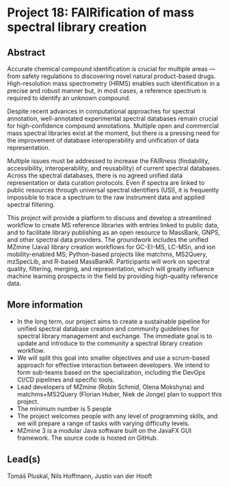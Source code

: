 # Project 18: FAIRification of mass spectral library creation

## Abstract

Accurate chemical compound identification is crucial for multiple areas — from safety regulations to discovering novel natural product-based drugs. High-resolution mass spectrometry (HRMS) enables such identification in a precise and robust manner but, in most cases, a reference spectrum is required to identify an unknown compound. 

Despite recent advances in computational approaches for spectral annotation, well-annotated experimental spectral databases remain crucial for high-confidence compound annotations. Multiple open and commercial mass spectral libraries exist at the moment, but there is a pressing need for the improvement of database interoperability and unification of data representation.

Multiple issues must be addressed to increase the FAIRness (findability, accessibility, interoperability, and reusability) of current spectral databases. Across the spectral databases, there is no agreed unified data representation or data curation protocols. Even if spectra are linked to public resources through universal spectral identifiers (USI), it is frequently impossible to trace a spectrum to the raw instrument data and applied spectral filtering. 

This project will provide a platform to discuss and develop a streamlined workflow to create MS reference libraries with entries linked to public data, and to facilitate library publishing as an open resource to MassBank, GNPS, and other spectral data providers. The groundwork includes the unified MZmine (Java) library creation workflows for GC-EI-MS, LC-MSn, and ion mobility-enabled MS; Python-based projects like matchms, MS2Query, mzSpecLib, and R-based MassBankR. Participants will work on spectral quality, filtering, merging, and representation, which will greatly influence machine learning prospects in the field by providing high-quality reference data.

## More information

* In the long term, our project aims to create a sustainable pipeline for unified spectral database creation and community guidelines for spectral library management and exchange. The immediate goal is to update and introduce to the community a spectral library creation workflow.
 * We will split this goal into smaller objectives and use a scrum-based approach for effective interaction between developers. We intend to form sub-teams based on the specialization, including the DevOps CI/CD pipelines and specific tools.
 * Lead developers of MZmine (Robin Schmid, Olena Mokshyna) and matchms+MS2Query (Florian Huber, Niek de Jonge) plan to support this project.
 * The minimum number is 5 people
 * The project welcomes people with any level of programming skills, and we will prepare a range of tasks with varying difficulty levels.
 * MZmine 3 is a modular Java software built on the JavaFX GUI framework. The source code is hosted on GitHub.

## Lead(s)

Tomáš Pluskal, Nils Hoffmann, Justin van der Hooft


